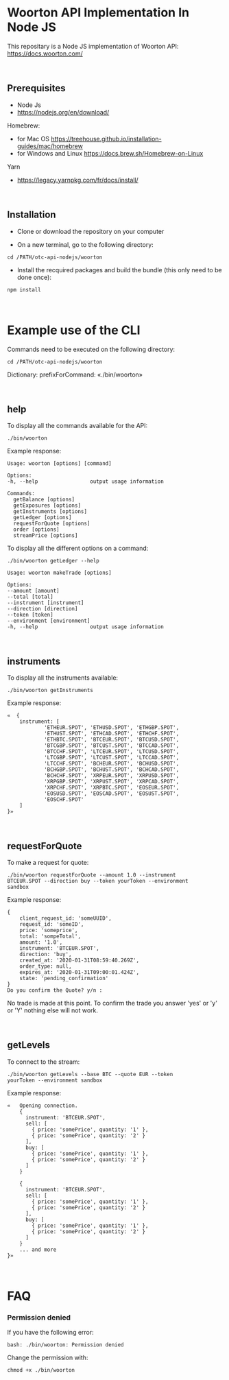 # Woorton API Implementation In Node JS

This repositary is a Node JS implementation of Woorton API: https://docs.woorton.com/

<br>

## Prerequisites
- Node Js
- https://nodejs.org/en/download/

Homebrew: 
- for Mac OS https://treehouse.github.io/installation-guides/mac/homebrew
- for Windows and Linux https://docs.brew.sh/Homebrew-on-Linux

Yarn
- https://legacy.yarnpkg.com/fr/docs/install/

<br>

## Installation
- Clone or download the repository on your computer 

- On a new terminal, go to the following directory:

<code>cd /PATH/otc-api-nodejs/woorton</code>

 - Install the recquired packages and build the bundle (this only need to be done once):

<code>npm install</code>

<br>

# Example use of the CLI
Commands need to be executed on the following directory:

<code>cd /PATH/otc-api-nodejs/woorton</code>

Dictionary:
	prefixForCommand:  «./bin/woorton» 

<br>

## help
To display all the commands available for the API:

<code>./bin/woorton</code>

Example response: 

	Usage: woorton [options] [command]

	Options:
	-h, --help                 output usage information

	Commands:
	  getBalance [options]
	  getExposures [options]
	  getInstruments [options]
	  getLedger [options]
	  requestForQuote [options]
	  order [options]
	  streamPrice [options]

To display all the different options on a command:

<code>./bin/woorton getLedger --help</code>

	Usage: woorton makeTrade [options]

	Options:
	--amount [amount]          
	--total [total]            
	--instrument [instrument]  
	--direction [direction]
	--token [token]
	--environment [environment]
	-h, --help                 output usage information

<br>

## instruments
To display all the instruments available:

<code>./bin/woorton getInstruments</code>

Example response: 

	«  {
		instrument: [
				'ETHEUR.SPOT', 'ETHUSD.SPOT', 'ETHGBP.SPOT',
				'ETHUST.SPOT', 'ETHCAD.SPOT', 'ETHCHF.SPOT',
				'ETHBTC.SPOT', 'BTCEUR.SPOT', 'BTCUSD.SPOT',
				'BTCGBP.SPOT', 'BTCUST.SPOT', 'BTCCAD.SPOT',
				'BTCCHF.SPOT', 'LTCEUR.SPOT', 'LTCUSD.SPOT',
				'LTCGBP.SPOT', 'LTCUST.SPOT', 'LTCCAD.SPOT',
				'LTCCHF.SPOT', 'BCHEUR.SPOT', 'BCHUSD.SPOT',
				'BCHGBP.SPOT', 'BCHUST.SPOT', 'BCHCAD.SPOT',
				'BCHCHF.SPOT', 'XRPEUR.SPOT', 'XRPUSD.SPOT',
				'XRPGBP.SPOT', 'XRPUST.SPOT', 'XRPCAD.SPOT',
				'XRPCHF.SPOT', 'XRPBTC.SPOT', 'EOSEUR.SPOT',
				'EOSUSD.SPOT', 'EOSCAD.SPOT', 'EOSUST.SPOT',
				'EOSCHF.SPOT'
		]
	}»

<br>

## requestForQuote
To make a request for quote:

<code>./bin/woorton requestForQuote --amount 1.0 --instrument BTCEUR.SPOT --direction buy --token yourToken --environment sandbox</code>

Example response: 

	{
		client_request_id: 'someUUID',
		request_id: 'someID',
		price: 'someprice',
		total: 'sompeTotal',
		amount: '1.0',
		instrument: 'BTCEUR.SPOT',
		direction: 'buy',
		created_at: '2020-01-31T08:59:40.269Z',
		order_type: null,
		expires_at: '2020-01-31T09:00:01.424Z',
		state: 'pending_confirmation'
	}
	Do you confirm the Quote? y/n :

No trade is made at this point. To confirm the trade you answer 'yes' or 'y' or 'Y' nothing else will not work.

<br>

## getLevels
To connect to the stream:

<code>./bin/woorton getLevels --base BTC --quote EUR --token yourToken --environment sandbox</code>

Example response: 

	«  	Opening connection.
		{
		  instrument: 'BTCEUR.SPOT',
		  sell: [
		    { price: 'somePrice', quantity: '1' },
		    { price: 'somePrice', quantity: '2' }
		  ],
		  buy: [
		    { price: 'somePrice', quantity: '1' },
		    { price: 'somePrice', quantity: '2' }
		  ]
		}

		{
		  instrument: 'BTCEUR.SPOT',
		  sell: [
		    { price: 'somePrice', quantity: '1' },
		    { price: 'somePrice', quantity: '2' }
		  ],
		  buy: [
		    { price: 'somePrice', quantity: '1' },
		    { price: 'somePrice', quantity: '2' }
		  ]
		}
		... and more
	}»

<br>

# FAQ

### Permission denied
If you have the following error:

	bash: ./bin/woorton: Permission denied

Change the permission with:

<code>chmod +x ./bin/woorton</code>
